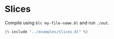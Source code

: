 # Slices

Compile using `blc my-file-name.bl` and run `./out`.

```c
{% include "../examples/slices.bl" %}
```

<div id="disqus_thread">
     <script>
	   (function() { // DON'T EDIT BELOW THIS LINE
	   var d = document, s = d.createElement('script');
	   s.src = 'https://biscuit-language.disqus.com/embed.js';
	   s.setAttribute('data-timestamp', +new Date());
	   (d.head || d.body).appendChild(s);
	   })();
     </script>
</div>




